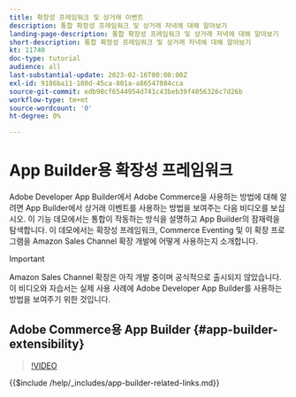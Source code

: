 ```yaml
---
title: 확장성 프레임워크 및 상거래 이벤트
description: 통합 확장성 프레임워크 및 상거래 저녁에 대해 알아보기
landing-page-description: 통합 확장성 프레임워크 및 상거래 저녁에 대해 알아보기
short-description: 통합 확장성 프레임워크 및 상거래 저녁에 대해 알아보기
kt: 11740
doc-type: tutorial
audience: all
last-substantial-update: 2023-02-16T00:00:00Z
exl-id: 9186ba11-180d-45ca-801a-a86547084cca
source-git-commit: edb98cf6544954d741c43beb39f4056326c7d26b
workflow-type: tm+mt
source-wordcount: '0'
ht-degree: 0%

---
```


# App Builder용 확장성 프레임워크

Adobe Developer App Builder에서 Adobe Commerce을 사용하는 방법에 대해 알려면 App Builder에서 상거래 이벤트를 사용하는 방법을 보여주는 다음 비디오를 보십시오. 이 기능 데모에서는 통합이 작동하는 방식을 설명하고 App Builder의 잠재력을 탐색합니다. 이 데모에서는 확장성 프레임워크, Commerce Eventing 및 이 확장 프로그램을 Amazon Sales Channel 확장 개발에 어떻게 사용하는지 소개합니다.

>[!IMPORTANT]
>
>Amazon Sales Channel 확장은 아직 개발 중이며 공식적으로 출시되지 않았습니다.  이 비디오와 자습서는 실제 사용 사례에 Adobe Developer App Builder를 사용하는 방법을 보여주기 위한 것입니다.

## Adobe Commerce용 App Builder {#app-builder-extensibility}

>[!VIDEO](https://video.tv.adobe.com/v/3413328?quality=12&learn=on)

{{$include /help/_includes/app-builder-related-links.md}}
